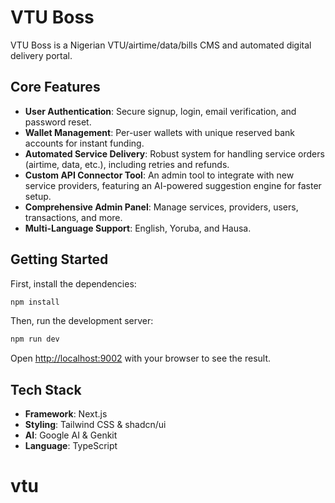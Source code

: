 # VTU Boss

VTU Boss is a Nigerian VTU/airtime/data/bills CMS and automated digital delivery portal.

## Core Features

- **User Authentication**: Secure signup, login, email verification, and password reset.
- **Wallet Management**: Per-user wallets with unique reserved bank accounts for instant funding.
- **Automated Service Delivery**: Robust system for handling service orders (airtime, data, etc.), including retries and refunds.
- **Custom API Connector Tool**: An admin tool to integrate with new service providers, featuring an AI-powered suggestion engine for faster setup.
- **Comprehensive Admin Panel**: Manage services, providers, users, transactions, and more.
- **Multi-Language Support**: English, Yoruba, and Hausa.

## Getting Started

First, install the dependencies:

```bash
npm install
```

Then, run the development server:

```bash
npm run dev
```

Open [http://localhost:9002](http://localhost:9002) with your browser to see the result.

## Tech Stack

- **Framework**: Next.js
- **Styling**: Tailwind CSS & shadcn/ui
- **AI**: Google AI & Genkit
- **Language**: TypeScript
# vtu

